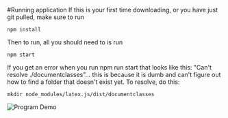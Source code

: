 #Running application
If this is your first time downloading, or you have just git pulled, make sure to run
```
npm install
```
Then to run, all you should need to is run
```
npm start
```

If you get an error when you run npm run start that looks like this: "Can't resolve ./documentclasses"... this is because it is dumb and can't figure out how to find a folder that doesn't exist yet.
To resolve, do this: 
```
mkdir node_modules/latex.js/dist/documentclasses
```

![Program Demo](https://github.com/gcrew99/gcrew99.github.io/blob/main/Proj_Demo.gif)

